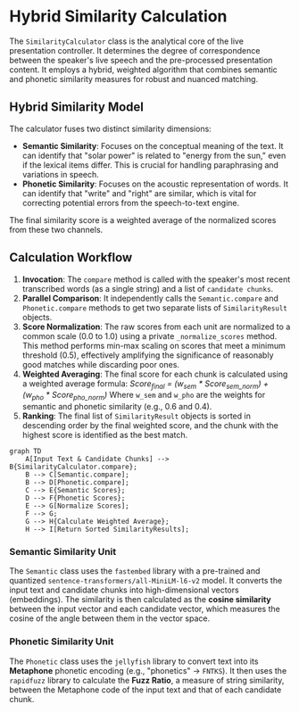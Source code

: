 # Hybrid Similarity Calculation

The `SimilarityCalculator` class is the analytical core of the live presentation controller. It determines the degree of correspondence between the speaker's live speech and the pre-processed presentation content. It employs a hybrid, weighted algorithm that combines semantic and phonetic similarity measures for robust and nuanced matching.

## Hybrid Similarity Model

The calculator fuses two distinct similarity dimensions:

-   **Semantic Similarity**: Focuses on the conceptual meaning of the text. It can identify that "solar power" is related to "energy from the sun," even if the lexical items differ. This is crucial for handling paraphrasing and variations in speech.
-   **Phonetic Similarity**: Focuses on the acoustic representation of words. It can identify that "write" and "right" are similar, which is vital for correcting potential errors from the speech-to-text engine.

The final similarity score is a weighted average of the normalized scores from these two channels.

## Calculation Workflow

1.  **Invocation**: The `compare` method is called with the speaker's most recent transcribed words (as a single string) and a list of `candidate chunks`.
2.  **Parallel Comparison**: It independently calls the `Semantic.compare` and `Phonetic.compare` methods to get two separate lists of `SimilarityResult` objects.
3.  **Score Normalization**: The raw scores from each unit are normalized to a common scale (0.0 to 1.0) using a private `_normalize_scores` method. This method performs min-max scaling on scores that meet a minimum threshold (0.5), effectively amplifying the significance of reasonably good matches while discarding poor ones.
4.  **Weighted Averaging**: The final score for each chunk is calculated using a weighted average formula:
    *Score<sub>final</sub> = (w<sub>sem</sub> * Score<sub>sem_norm</sub>) + (w<sub>pho</sub> * Score<sub>pho_norm</sub>)*
    Where `w_sem` and `w_pho` are the weights for semantic and phonetic similarity (e.g., 0.6 and 0.4).
5.  **Ranking**: The final list of `SimilarityResult` objects is sorted in descending order by the final weighted score, and the chunk with the highest score is identified as the best match.

```mermaid
graph TD
    A[Input Text & Candidate Chunks] --> B{SimilarityCalculator.compare};
    B --> C[Semantic.compare];
    B --> D[Phonetic.compare];
    C --> E{Semantic Scores};
    D --> F{Phonetic Scores};
    E --> G[Normalize Scores];
    F --> G;
    G --> H{Calculate Weighted Average};
    H --> I[Return Sorted SimilarityResults];
```

### Semantic Similarity Unit

The `Semantic` class uses the `fastembed` library with a pre-trained and quantized `sentence-transformers/all-MiniLM-l6-v2` model. It converts the input text and candidate chunks into high-dimensional vectors (embeddings). The similarity is then calculated as the **cosine similarity** between the input vector and each candidate vector, which measures the cosine of the angle between them in the vector space.

### Phonetic Similarity Unit

The `Phonetic` class uses the `jellyfish` library to convert text into its **Metaphone** phonetic encoding (e.g., "phonetics" -> `FNTKS`). It then uses the `rapidfuzz` library to calculate the **Fuzz Ratio**, a measure of string similarity, between the Metaphone code of the input text and that of each candidate chunk.